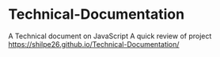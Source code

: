 # Technical-Documentation
A Technical document on JavaScript
A quick review of project https://shilpe26.github.io/Technical-Documentation/
